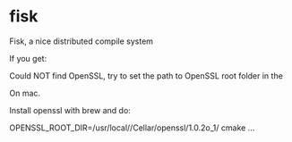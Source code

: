 # fisk
Fisk, a nice distributed compile system

If you get:

  Could NOT find OpenSSL, try to set the path to OpenSSL root folder in the

On mac.

Install openssl with brew and do:

OPENSSL_ROOT_DIR=/usr/local//Cellar/openssl/1.0.2o_1/ cmake ...
